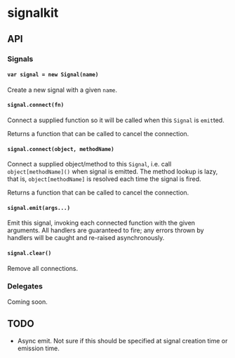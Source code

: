 # signalkit

## API

### Signals

#### `var signal = new Signal(name)`

Create a new signal with a given `name`.

#### `signal.connect(fn)`

Connect a supplied function so it will be called when this `Signal` is `emit`ted.

Returns a function that can be called to cancel the connection.

#### `signal.connect(object, methodName)`

Connect a supplied object/method to this `Signal`, i.e. call `object[methodName]()` when signal is emitted. The method lookup is lazy, that is, `object[methodName]` is resolved each time the signal is fired.

Returns a function that can be called to cancel the connection.

#### `signal.emit(args...)`

Emit this signal, invoking each connected function with the given arguments. All handlers are guaranteed to fire; any errors thrown by handlers will be caught and re-raised asynchronously.

#### `signal.clear()`

Remove all connections.

### Delegates

Coming soon.

## TODO

  * Async emit. Not sure if this should be specified at signal creation time or emission time.